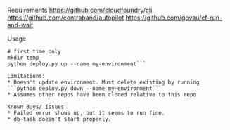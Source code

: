Requirements
https://github.com/cloudfoundry/cli
https://github.com/contraband/autopilot
https://github.com/govau/cf-run-and-wait

Usage
```cd scripts/env-deploy
# first time only
mkdir temp
python deploy.py up --name my-environment```

Limitations:
* Doesn't update environment. Must delete existing by running ```python deploy.py down --name my-environment```
* Assumes other repos have been cloned relative to this repo

Known Buys/ Issues
* Failed error shows up, but it seems to run fine.
* db-task doesn't start properly.
